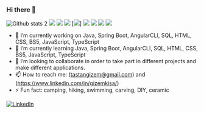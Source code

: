 ### Hi there 👋


![Github stats 2](https://github-readme-stats.vercel.app/api?username=gizot&show_icons=true&theme=radical)
[![](https://img.shields.io/badge/SpringBoot)](https://bitbucket.org/lbesson/ansi-colors)
[![](https://img.shields.io/badge/AngularCLI)](https://bitbucket.org/lbesson/ansi-colors)
[![](https://img.shields.io/badge/Java)](https://bitbucket.org/lbesson/ansi-colors)
[![](https://img.shields.io/badge/JavaScript)]
[![](https://img.shields.io/badge/TypeScrip)](https://bitbucket.org/lbesson/ansi-colors)
[![](https://img.shields.io/badge/BS5)](https://bitbucket.org/lbesson/ansi-colors)
[![](https://img.shields.io/badge/HTML)](https://bitbucket.org/lbesson/ansi-colors)
[![](https://img.shields.io/badge/CSS)](https://bitbucket.org/lbesson/ansi-colors)

- 🔭 I’m currently working on Java, Spring Boot, AngularCLI, SQL, HTML, CSS, BS5, JavaScript, TypeScript
- 🌱 I’m currently learning Java, Spring Boot, AngularCLI, SQL, HTML, CSS, BS5, JavaScript, TypeScript
- 👯 I’m looking to collaborate in order to take part in different projects and make different applications.
- 📫 How to reach me: (tastangizem@gmail.com) and (https://www.linkedin.com/in/gizemkisa/)
- ⚡ Fun fact: camping, hiking, swimming, carving, DIY, ceramic



[![LinkedIn](https://img.shields.io/badge/-Github-000?style=quare&labelColor=000&logo=Github&logoColor=white&link=link)](https://www.linkedin.com/in/gizemkisa/)  




